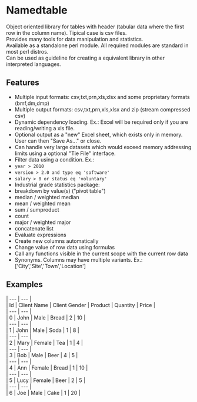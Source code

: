 # Namedtable
Object oriented library for tables with header (tabular data where the first row in the column name). Tipical case is csv files.  
Provides many tools for data manipulation and statistics.  
Available as a standalone perl module. All required modules are standard in most perl distros.  
Can be used as guideline for creating a equivalent library in other interpreted languages.  

## Features
- Multiple input formats: csv,txt,prn,xls,xlsx and some proprietary formats (bmf,dm,dmp)
- Multiple output formats: csv,txt,prn,xls,xlsx and zip (stream compressed csv)
- Dynamic dependency loading. Ex.: Excel will be required only if you are reading/writing a xls file.
- Optional output as a "new" Excel sheet, which exists only in memory. User can then "Save As..." or close.
- Can handle very large datasets which would exceed memory addressing limits using a optional "Tie File" interface.
- Filter data using a condition. Ex.: 
 - `year > 2010`
 - `version > 2.0 and type eq 'software'`
 - `salary > 0 or status eq 'voluntary'`
- Industrial grade statistics package: 
 - breakdown by value(s) ("pivot table")
 - median / weighted median
 - mean / weighted mean
 - sum / sumproduct
 - count
 - major / weighted major
 - concatenate list
- Evaluate expressions
 - Create new columns automatically
 - Change value of row data using formulas
 - Call any functions visible in the current scope with the current row data
- Synonyms. Columns may have multiple variants. Ex.: ['City','Site','Town','Location']

## Examples
| --- | --- |  
| Id | Client Name | Client Gender | Product | Quantity | Price |  
| --- | --- |  
| 0 | John | Male | Bread | 2 | 10 |  
| --- | --- |  
| 1 | John | Male | Soda | 1 | 8 |  
| --- | --- |  
| 2 | Mary | Female | Tea | 1 | 4 |  
| --- | --- |  
| 3 | Bob | Male | Beer | 4 | 5 |  
| --- | --- |  
| 4 | Ann | Female | Bread | 1 | 10 |  
| --- | --- |  
| 5 | Lucy | Female | Beer | 2 | 5 |  
| --- | --- |  
| 6 | Joe | Male | Cake | 1 | 20 |  
